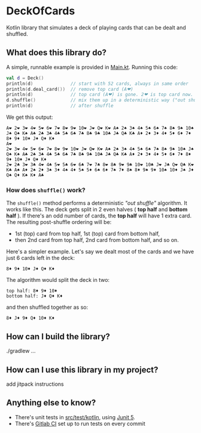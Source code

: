 # DeckOfCards
Kotlin library that simulates a deck of playing cards that can be dealt and shuffled.

## What does this library do?

A simple, runnable example is provided in [Main.kt](src/main/kotlin/org/example/Main.kt). Running this code:

```kotlin
val d = Deck()
println(d)              // start with 52 cards, always in same order
println(d.deal_card())  // remove top card (A❤)
println(d)              // top card (A❤) is gone. 2❤ is top card now.
d.shuffle()             // mix them up in a deterministic way ("out shuffle")
println(d)              // after shuffle
```

We get this output:
```text
A❤ 2❤ 3❤ 4❤ 5❤ 6❤ 7❤ 8❤ 9❤ 10❤ J❤ Q❤ K❤ A♠ 2♠ 3♠ 4♠ 5♠ 6♠ 7♠ 8♠ 9♠ 10♠ J♠ Q♠ K♠ A♣ 2♣ 3♣ 4♣ 5♣ 6♣ 7♣ 8♣ 9♣ 10♣ J♣ Q♣ K♣ A♦ 2♦ 3♦ 4♦ 5♦ 6♦ 7♦ 8♦ 9♦ 10♦ J♦ Q♦ K♦ 
A❤
2❤ 3❤ 4❤ 5❤ 6❤ 7❤ 8❤ 9❤ 10❤ J❤ Q❤ K❤ A♠ 2♠ 3♠ 4♠ 5♠ 6♠ 7♠ 8♠ 9♠ 10♠ J♠ Q♠ K♠ A♣ 2♣ 3♣ 4♣ 5♣ 6♣ 7♣ 8♣ 9♣ 10♣ J♣ Q♣ K♣ A♦ 2♦ 3♦ 4♦ 5♦ 6♦ 7♦ 8♦ 9♦ 10♦ J♦ Q♦ K♦ 
2❤ 2♣ 3❤ 3♣ 4❤ 4♣ 5❤ 5♣ 6❤ 6♣ 7❤ 7♣ 8❤ 8♣ 9❤ 9♣ 10❤ 10♣ J❤ J♣ Q❤ Q♣ K❤ K♣ A♠ A♦ 2♠ 2♦ 3♠ 3♦ 4♠ 4♦ 5♠ 5♦ 6♠ 6♦ 7♠ 7♦ 8♠ 8♦ 9♠ 9♦ 10♠ 10♦ J♠ J♦ Q♠ Q♦ K♠ K♦ A♣ 
```

### How does `shuffle()` work? 
The `shuffle()` method performs a deterministic *"out shuffle"* algorithm. It works like this. The deck gets split in 2 even halves ( **top half** and **bottom half** ). If there's an odd number of cards, the **top half** will have 1 extra card. The resulting post-shuffle ordering will be:
* 1st (top) card from top half, 1st (top) card from bottom half,
* then 2nd card from top half, 2nd card from bottom half, and so on.

Here's a simpler example. Let's say we dealt most of the cards and we have just 6 cards left in the deck:

```text
8♦ 9♦ 10♦ J♦ Q♦ K♦
```

The algorithm would split the deck in two:
```text
top half: 8♦ 9♦ 10♦
bottom half: J♦ Q♦ K♦
```
and then shuffled together as so:
```text
8♦ J♦ 9♦ Q♦ 10♦ K♦
```

## How can I build the library?

./gradlew ...

## How can I use this library in my project?

add jitpack instructions

## Anything else to know?

* There's unit tests in [src/test/kotlin](src/test/kotlin), using [Junit 5](https://junit.org/junit5/docs/current/user-guide/).
* There's [Gitlab CI](.gitlab-ci.yaml) set up to run tests on every commit